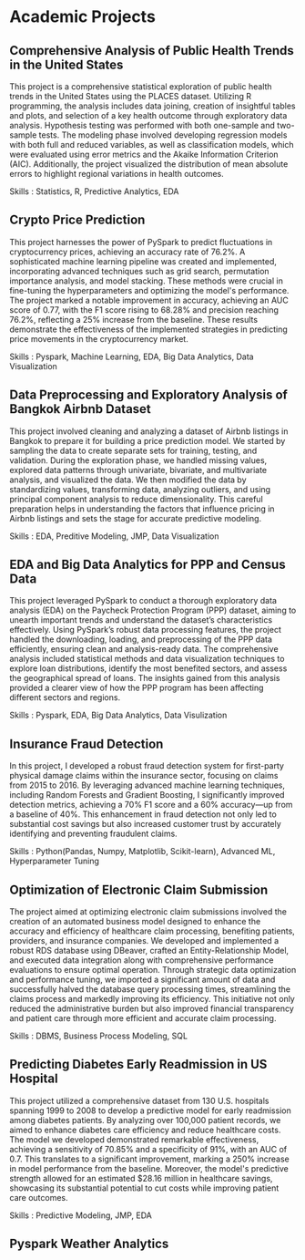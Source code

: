 # Academic Projects
## Comprehensive Analysis of Public Health Trends in the United States
This project is a comprehensive statistical exploration of public health trends in the United States using the PLACES dataset. Utilizing R programming, the analysis includes data joining, creation of insightful tables and plots, and selection of a key health outcome through exploratory data analysis. Hypothesis testing was performed with both one-sample and two-sample tests. The modeling phase involved developing regression models with both full and reduced variables, as well as classification models, which were evaluated using error metrics and the Akaike Information Criterion (AIC). Additionally, the project visualized the distribution of mean absolute errors to highlight regional variations in health outcomes.

Skills : Statistics, R, Predictive Analytics, EDA

## Crypto Price Prediction
This project harnesses the power of PySpark to predict fluctuations in cryptocurrency prices, achieving an accuracy rate of 76.2%. A sophisticated machine learning pipeline was created and implemented, incorporating advanced techniques such as grid search, permutation importance analysis, and model stacking. These methods were crucial in fine-tuning the hyperparameters and optimizing the model's performance. The project marked a notable improvement in accuracy, achieving an AUC score of 0.77, with the F1 score rising to 68.28% and precision reaching 76.2%, reflecting a 25% increase from the baseline. These results demonstrate the effectiveness of the implemented strategies in predicting price movements in the cryptocurrency market.

Skills : Pyspark, Machine Learning, EDA, Big Data Analytics, Data Visualization

## Data Preprocessing and Exploratory Analysis of Bangkok Airbnb Dataset
This project involved cleaning and analyzing a dataset of Airbnb listings in Bangkok to prepare it for building a price prediction model. We started by sampling the data to create separate sets for training, testing, and validation. During the exploration phase, we handled missing values, explored data patterns through univariate, bivariate, and multivariate analysis, and visualized the data. We then modified the data by standardizing values, transforming data, analyzing outliers, and using principal component analysis to reduce dimensionality. This careful preparation helps in understanding the factors that influence pricing in Airbnb listings and sets the stage for accurate predictive modeling.

Skills : EDA, Preditive Modeling, JMP, Data Visualization

## EDA and Big Data Analytics for PPP and Census Data
This project leveraged PySpark to conduct a thorough exploratory data analysis (EDA) on the Paycheck Protection Program (PPP) dataset, aiming to unearth important trends and understand the dataset’s characteristics effectively. Using PySpark’s robust data processing features, the project handled the downloading, loading, and preprocessing of the PPP data efficiently, ensuring clean and analysis-ready data. The comprehensive analysis included statistical methods and data visualization techniques to explore loan distributions, identify the most benefited sectors, and assess the geographical spread of loans. The insights gained from this analysis provided a clearer view of how the PPP program has been affecting different sectors and regions.

Skills : Pyspark, EDA, Big Data Analytics, Data Visulization

## Insurance Fraud Detection
In this project, I developed a robust fraud detection system for first-party physical damage claims within the insurance sector, focusing on claims from 2015 to 2016. By leveraging advanced machine learning techniques, including Random Forests and Gradient Boosting, I significantly improved detection metrics, achieving a 70% F1 score and a 60% accuracy—up from a baseline of 40%. This enhancement in fraud detection not only led to substantial cost savings but also increased customer trust by accurately identifying and preventing fraudulent claims.

Skills : Python(Pandas, Numpy, Matplotlib, Scikit-learn), Advanced ML, Hyperparameter Tuning

## Optimization of Electronic Claim Submission
The project aimed at optimizing electronic claim submissions involved the creation of an automated business model designed to enhance the accuracy and efficiency of healthcare claim processing, benefiting patients, providers, and insurance companies. We developed and implemented a robust RDS database using DBeaver, crafted an Entity-Relationship Model, and executed data integration along with comprehensive performance evaluations to ensure optimal operation. Through strategic data optimization and performance tuning, we imported a significant amount of data and successfully halved the database query processing times, streamlining the claims process and markedly improving its efficiency. This initiative not only reduced the administrative burden but also improved financial transparency and patient care through more efficient and accurate claim processing.

Skills : DBMS, Business Process Modeling, SQL

## Predicting Diabetes Early Readmission in US Hospital
This project utilized a comprehensive dataset from 130 U.S. hospitals spanning 1999 to 2008 to develop a predictive model for early readmission among diabetes patients. By analyzing over 100,000 patient records, we aimed to enhance diabetes care efficiency and reduce healthcare costs. The model we developed demonstrated remarkable effectiveness, achieving a sensitivity of 70.85% and a specificity of 91%, with an AUC of 0.7. This translates to a significant improvement, marking a 250% increase in model performance from the baseline. Moreover, the model's predictive strength allowed for an estimated $28.16 million in healthcare savings, showcasing its substantial potential to cut costs while improving patient care outcomes.

Skills : Predictive Modeling, JMP, EDA

## Pyspark Weather Analytics
